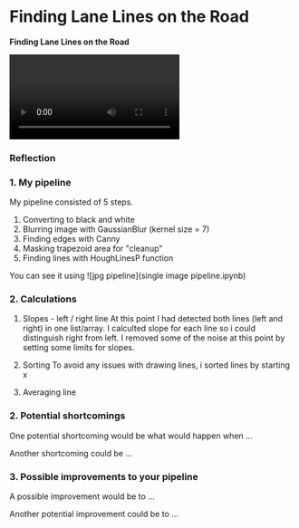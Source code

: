 # **Finding Lane Lines on the Road** 

**Finding Lane Lines on the Road**

![first video](solidWhiteRight_nosmooting.mp4)

### Reflection

### 1. My pipeline

My pipeline consisted of 5 steps. 
1) Converting to black and white
2) Blurring image with GaussianBlur (kernel size = 7)
3) Finding edges with Canny
4) Masking trapezoid area for "cleanup"
5) Finding lines with HoughLinesP function

You can see it using 
![jpg pipeline](single image pipeline.ipynb)

### 2. Calculations

1) Slopes - left / right line
At this point I had detected both lines (left and right) in one list/array.
I calculted slope for each line so i could distinguish right from left.
I removed some of the noise at this point by setting some limits for slopes.

2) Sorting 
To avoid any issues with drawing lines, i sorted lines by starting x

3) Averaging line


### 2. Potential shortcomings 


One potential shortcoming would be what would happen when ... 

Another shortcoming could be ...


### 3. Possible improvements to your pipeline

A possible improvement would be to ...

Another potential improvement could be to ...
